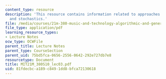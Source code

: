 ```yaml
---
content_type: resource
description: 'This resource contains information related to approaches: distributions
  and stochastics.'
file: /media/courses/21m-380-music-and-technology-algorithmic-and-generative-music-spring-2010/81fdecbca189c8491dd8bfca72130618_MIT21M_380S10_lec03.pdf
file_type: application/pdf
learning_resource_types:
- Lecture Notes
ocw_type: OCWFile
parent_title: Lecture Notes
parent_type: CourseSection
parent_uid: 75bd5fca-0656-2556-0642-292e727db7e8
resourcetype: Document
title: MIT21M_380S10_lec03.pdf
uid: 81fdecbc-a189-c849-1dd8-bfca72130618
---
```

